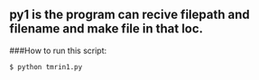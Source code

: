 ## py1 is the program can recive filepath and filename and make file in that loc.
###How to run this script:
```
$ python tmrin1.py
```

